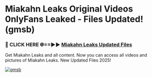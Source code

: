 # Miakahn Leaks Original Videos 0nlyFans Leaked - Files Updated! (gmsb)

<h3>🔴 CLICK HERE 🌐==►► <a href="https://tinyurl.com/2jnfzry5" rel="nofollow">Miakahn Leaks Updated Files</a></h3>

Get Miakahn Leaks and all content. Now you can access all videos and pictures of Miakahn Leaks. New Updated Files 2025!

[![gmsb](https://i.imgur.com/GyGTBgg.gif)](https://tinyurl.com/2jnfzry5)
